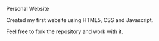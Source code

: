 Personal Website

Created my first website using HTML5, CSS and Javascript.

Feel free to fork the repository and work with it.

